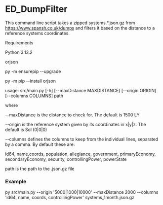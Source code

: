 # ED_DumpFilter

This command line script takes a zipped systems.*.json.gz from https://www.spansh.co.uk/dumps and filters it based on the distance to a reference systems coordinates.

Requirements

Python 3.13.2

orjson

py -m ensurepip --upgrade

py -m pip --install orjson 


usage: src/main.py [-h] [--maxDistance MAXDISTANCE] [--origin ORIGIN] [--columns COLUMNS] path

where

--maxDistance is the distance to check for. The default is 1500 LY

--origin is the reference system given by its coordinates in x|y|z. The default is Sol (0|0|0)

--columns defines the columns to keep from the individual lines, separated by a comma. By default these are: 

  id64, name,coords, population, allegiance, government, primaryEconomy, secondaryEconomy, security, controllingPower, powerState

path is the path to the .json.gz file


### Example

py src/main.py --origin '5000|1000|10000' --maxDistance 2000 --columns 'id64, name, coords, controllingPower' systems_1month.json.gz
